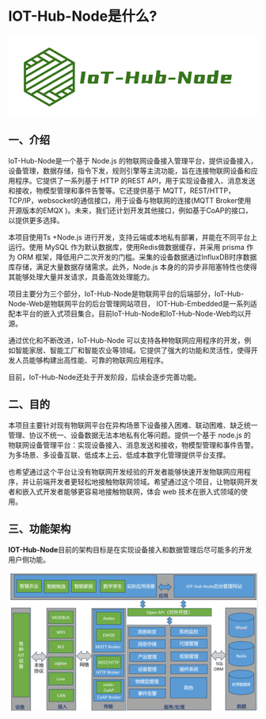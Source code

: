 # IOT-Hub-Node是什么?


![](attachments/logo.png)


## 一、介绍

IoT-Hub-Node是一个基于 Node.js 的物联网设备接入管理平台，提供设备接入，设备管理，数据存储，指令下发，规则引擎等主流功能，旨在连接物联网设备和应用程序。它提供了一系列基于 HTTP 的REST API，用于实现设备接入、消息发送和接收，物模型管理和事件告警等。它还提供基于 MQTT，REST/HTTP，TCP/IP，websocket的通信接口，用于设备与物联网的连接(MQTT Broker使用开源版本的EMQX )。未来，我们还计划开发其他接口，例如基于CoAP的接口，以提供更多选择。

本项目使用Ts +Node.js 进行开发，支持云端或本地私有部署，并能在不同平台上运行。使用 MySQL 作为默认数据库，使用Redis做数据缓存，并采用 prisma 作为 ORM 框架，降低用户二次开发的门槛。采集的设备数据通过InfluxDB时序数据库存储，满足大量数据存储需求。此外，Node.js 本身的的异步非阻塞特性也使得其能够处理大量并发请求，具备高效处理能力。

项目主要分为三个部分，IoT-Hub-Node是物联网平台的后端部分，IoT-Hub-Node-Web是物联网平台的后台管理网站项目，
IOT-Hub-Embedded是一系列适配本平台的嵌入式项目集合。目前IoT-Hub-Node和IoT-Hub-Node-Web均以开源。

通过优化和不断改进，IoT-Hub-Node 可以支持各种物联网应用程序的开发，例如智能家居、智能工厂和智能农业等领域。它提供了强大的功能和灵活性，使得开发人员能够构建出高性能、可靠的物联网应用程序。

目前，IoT-Hub-Node还处于开发阶段，后续会逐步完善功能。

## 二、目的

本项目主要针对现有物联网平台在异构场景下设备接入困难、联动困难、缺乏统一管理、协议不统一、设备数据无法本地私有化等问题。提供一个基于 node.js 的物联网设备管理平台：实现设备接入、消息发送和接收，物模型管理和事件告警。为多场景、多设备互联、低成本上云、低成本数字化管理提供平台支撑。

也希望通过这个平台让没有物联网开发经验的开发者能够快速开发物联网应用程序，并让前端开发者更轻松地接触物联网领域。希望通过这个项目，让物联网开发者和嵌入式开发者能够更容易地接触物联网，体会 web 技术在嵌入式领域的使用。

## 三、功能架构

**IOT-Hub-Node**目前的架构目标是在实现设备接入和数据管理后尽可能多的开发用户侧功能。

![](attachments/Pasted%20image%2020240313172843%201.png)



